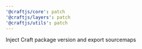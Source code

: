 ```yaml
---
'@craftjs/core': patch
'@craftjs/layers': patch
'@craftjs/utils': patch
---
```


Inject Craft package version and export sourcemaps
